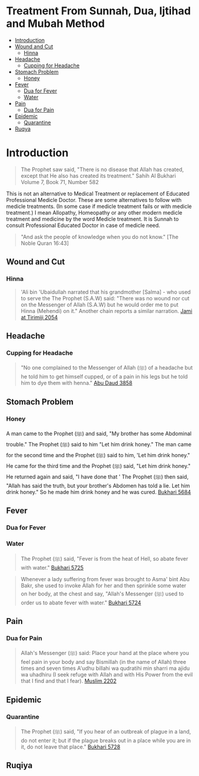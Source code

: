 <h1>Treatment From Sunnah, Dua, Ijtihad and Mubah Method</h1>

- [Introduction](#introduction)
- [Wound and Cut](#wound-and-cut)
  - [Hinna](#hinna)
- [Headache](#headache)
  - [Cupping for Headache](#cupping-for-headache)
- [Stomach Problem](#stomach-problem)
  - [Honey](#honey)
- [Fever](#fever)
  - [Dua for Fever](#dua-for-fever)
  - [Water](#water)
- [Pain](#pain)
  - [Dua for Pain](#dua-for-pain)
- [Epidemic](#epidemic)
  - [Quarantine](#quarantine)
- [Ruqya](#ruqya)

# Introduction

> The Prophet saw said, "There is no disease that Allah has created, except that He also has created its treatment."  Sahih Al Bukhari Volume 7, Book 71, Number 582     

This is not an alternative to Medical Treatment or replacement of Educated Professional Medicle Doctor. 
These are some alternatives to follow with medicle treatments. (In some case if medicle treatment fails or with medicle treatment.) 
I mean Allopathy, Homeopathy or any other modern medicle treatment and medicine by the word Medicle treatment.
It is Sunnah to consult Professional Educated Doctor in case of medicle need.

> "And ask the people of knowledge when you do not know." [The Noble Quran 16:43]



## Wound and Cut

### Hinna

> 'Ali bin 'Ubaidullah narrated that his grandmother [Salma] - who used to serve the The Prophet (S.A.W) said:
"There was no wound nor cut on the Messenger of Allah (S.A.W) but he would order me to put Hinna (Mehendi) on it." Another chain reports a similar narration. [Jami at Tirimiji 2054](https://sunnah.com/tirmidhi:2054) 

## Headache

### Cupping for Headache

> "No one complained to the Messenger of Allah (ﷺ) of a headache but he told him to get himself cupped, or of a pain in his legs but he told him to dye them with henna." [Abu Daud 3858](https://sunnah.com/abudawud:3858)

## Stomach Problem 

### Honey

A man came to the Prophet (ﷺ) and said, "My brother has some Abdominal trouble." The Prophet (ﷺ) said to him "Let him drink honey." The man came for the second time and the Prophet (ﷺ) said to him, 'Let him drink honey." He came for the third time and the Prophet (ﷺ) said, "Let him drink honey." He returned again and said, "I have done that ' The Prophet (ﷺ) then said, "Allah has said the truth, but your brother's Abdomen has told a lie. Let him drink honey." So he made him drink honey and he was cured. [Bukhari 5684](https://sunnah.com/bukhari:5684)

## Fever 

### Dua for Fever

### Water

> The Prophet (ﷺ) said, "Fever is from the heat of Hell, so abate fever with water." [Bukhari 5725](https://sunnah.com/bukhari:5725)
 
> Whenever a lady suffering from fever was brought to Asma' bint Abu Bakr, she used to invoke Allah for her and then sprinkle some water on her body, at the chest and say, "Allah's Messenger (ﷺ) used to order us to abate fever with water." [Bukhari 5724](https://sunnah.com/bukhari:5724)


## Pain 

### Dua for Pain

> Allah's Messenger (ﷺ) said: Place your hand at the place where you feel pain in your body and say Bismillah (in the name of Allah) three times and seven times A'udhu billahi wa qudratihi min sharri ma ajidu wa uhadhiru (I seek refuge with Allah and with His Power from the evil that I find and that I fear). [Muslim 2202](https://sunnah.com/muslim:2202)

## Epidemic

### Quarantine 

> The Prophet (ﷺ) said, "If you hear of an outbreak of plague in a land, do not enter it; but if the plague breaks out in a place while you are in it, do not leave that place." [Bukhari 5728](https://sunnah.com/bukhari:5728)

## Ruqiya




